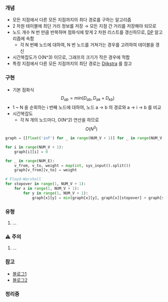 ### 개념

* 모든 지점에서 다른 모든 지점까지의 최다 경로를 구하는 알고리즘
* 2 차원 테이블에 최단 거리 정보를 저장 → 모든 지점 간 거리를 저장해야 되므로
* 노드 개수 N 번 만큼 반복하며 점화식에 맞게 2 차원 리스트를 갱신하므로, [DP](./DP) 알고리즘에 속함
	* 각 N 번째 노드에 대하여, N 번 노드를 거쳐가는 경우를 고려하여 테이블을 갱신
* 시간복잡도가 O(N^3) 이므로, 그래프의 크기가 작은 경우에 적합
* 특정 지점에서 다른 모든 지점까지의 최단 경로는 [Dijkstra](./Dijkstra) 를 참고

### 구현

* 기본 점화식 $$D_{ab} = min(D_{ab} ,  D_{ak} + D_{kb})$$
* 1 ~ N 을 순회하는 i 번째 노드에 대하여, 노드 a → b 의 경로와 a → i → b 를 비교
* 시간복잡도
	* 각 N 개의 노드마다, O(N^2) 연산을 하므로
		$$O(N^3)$$
```Python
graph = [[float('inf') for _ in range(NUM_V + 1)] for _ in range(NUM_V + 1)]

for i in range(NUM_V + 1):
	graph[i][i] = 0

for _ in range(NUM_E):
	v_from, v_to, weight = map(int, sys_input().split())
	graph[v_from][v_to] = weight

# Floyd-Warshall
for stopover in range(1, NUM_V + 1):
	for x in range(1, NUM_V + 1):
		for y in range(1, NUM_V + 1):
			graph[x][y] = min(graph[x][y], graph[x][stopover] + graph[stopover][y])
```

### 유형

1. ...

### ⚠️ 주의

1. ...
	
### 참고

* [블로그1](https://blog.naver.com/ndb796/221234427842)
* [블로그2](https://velog.io/@kimdukbae/%ED%94%8C%EB%A1%9C%EC%9D%B4%EB%93%9C-%EC%9B%8C%EC%85%9C-%EC%95%8C%EA%B3%A0%EB%A6%AC%EC%A6%98-Floyd-Warshall-Algorithm)

### 정리중